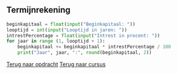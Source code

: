 ## Termijnrekening

```python
beginkapitaal = float(input("Beginkapitaal: "))
looptijd = int(input("Looptijd in jaren: "))
intrestPercentage = float(input("Intrest in procent: "))
for jaar in range (1, looptijd + 1):
    beginkapitaal += beginkapitaal * intrestPercentage / 100
    print("Jaar", jaar, ":", round(beginkapitaal, 2))
```

[Terug naar opdracht](/taken/vijfgetallen.html)
[Terug naar cursus](/18_for.html)
